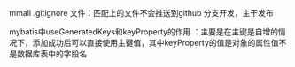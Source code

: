 mmall
.gitignore 文件：匹配上的文件不会推送到github
分支开发，主干发布

mybatis中useGeneratedKeys和keyProperty的作用 ：主要是在主键是自增的情况下，添加成功后可以直接使用主键值，其中keyProperty的值是对象的属性值不是数据库表中的字段名